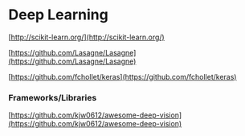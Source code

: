 # Deep Learning

​[http://scikit-learn.org/](http://scikit-learn.org/)

[https://github.com/Lasagne/Lasagne](https://github.com/Lasagne/Lasagne)

[https://github.com/fchollet/keras](https://github.com/fchollet/keras)

### Frameworks/Libraries <a id="frameworkslibraries"></a>

[https://github.com/kjw0612/awesome-deep-vision](https://github.com/kjw0612/awesome-deep-vision)

​

